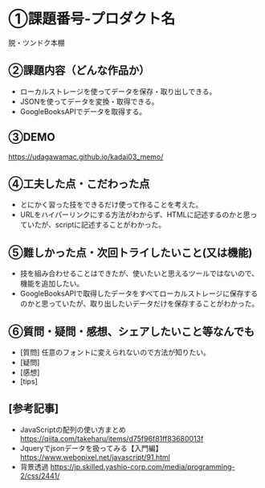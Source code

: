 # ①課題番号-プロダクト名
脱・ツンドク本棚

## ②課題内容（どんな作品か）
- ローカルストレージを使ってデータを保存・取り出しできる。
- JSONを使ってデータを変換・取得できる。
- GoogleBooksAPIでデータを取得する。

## ③DEMO
https://udagawamac.github.io/kadai03_memo/

## ④工夫した点・こだわった点
- とにかく習った技をできるだけ使って作ることを考えた。
- URLをハイパーリンクにする方法がわからず、HTMLに記述するのかと思っていたが、scriptに記述することがわかった。

## ⑤難しかった点・次回トライしたいこと(又は機能)
- 技を組み合わせることはできたが、使いたいと思えるツールではないので、機能を追加したい。
- GoogleBooksAPIで取得したデータをすべてローカルストレージに保存するのかと思っていたが、取り出したいデータだけを保存することがわかった。

## ⑥質問・疑問・感想、シェアしたいこと等なんでも
- [質問] 任意のフォントに変えられないので方法が知りたい。
- [疑問]
- [感想] 
- [tips] 

## [参考記事]
- JavaScriptの配列の使い方まとめ
 https://qiita.com/takeharu/items/d75f96f81ff83680013f
- Jqueryでjsonデータを扱ってみる【入門編】
 https://www.webopixel.net/javascript/91.html
- 背景透過
 https://jp.skilled.yashio-corp.com/media/programming-2/css/2441/
